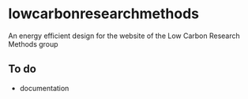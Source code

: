 # lowcarbonresearchmethods
An energy efficient design for the website of the Low Carbon Research Methods group


## To do
* documentation